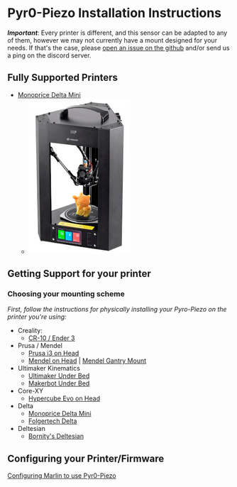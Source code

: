 # Pyr0-Piezo Installation Instructions

***Important***: Every printer is different, and this sensor can be adapted to any of them, however we may not currently have a mount designed for your needs. If that's the case, please [open an issue on the github](https://github.com/pyr0ball/pyr0piezo/issues/new?assignees=pyr0ball&labels=add+support+request&template=printer-mount-request.md&title=%5BMOUNT%5D) and/or send us a ping on the discord server.

## Fully Supported Printers

- [Monoprice Delta Mini](tutorials/wiring/easy-piezi/monoprice-delta-mini.md)
  - ![](assets/images/mp-delta-mini-ub/mpdm-product.jpg)

## Getting Support for your printer

### Choosing your mounting scheme
*First, follow the instructions for physically installing your Pyro-Piezo on the printer you're using:*

- Creality:
  - [CR-10 / Ender 3](mounts/creality/creality-original-head.md)
- Prusa / Mendel
  - [Prusa i3 on Head](mounts/prusa-mendel/i3-on-head.md)
  - [Mendel on Head](mounts/mendel/mendel-on-head.md) | [Mendel Gantry Mount](mounts/mendel/mendel-gantry-mount.md)
- Ultimaker Kinematics
  - [Ultimaker Under Bed](mounts/quadrap/um-under-bed.md)
  - [Makerbot Under Bed](mounts/quadrap/makerbot-under-bed.md)
- Core-XY
  - [Hypercube Evo on Head](mounts/core-xy/hevo-on-head.md)
- Delta
  - [Monoprice Delta Mini](mounts/delta/delta-under-bed.md)
  - [Folgertech Delta](mounts/delta/delta-head.md)
- Deltesian
  - [Bornity's Deltesian](mounts/deltesian/deltesian.md)

## Configuring your Printer/Firmware

[Configuring Marlin to use Pyr0-Piezo](tutorials/config/printer-firmware/marlin/marlin-config.md)
